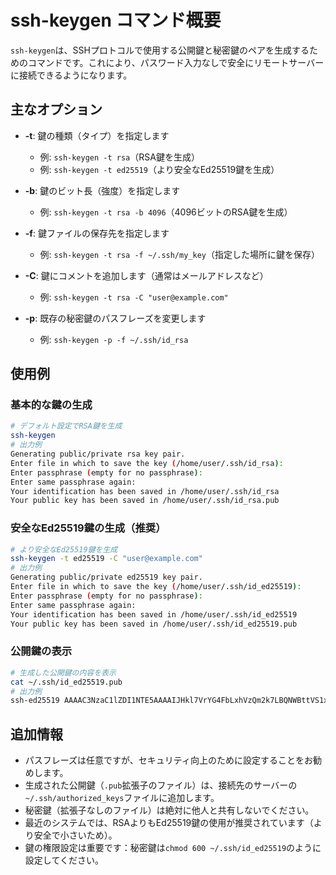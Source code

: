 # ssh-keygen コマンド概要

`ssh-keygen`は、SSHプロトコルで使用する公開鍵と秘密鍵のペアを生成するためのコマンドです。これにより、パスワード入力なしで安全にリモートサーバーに接続できるようになります。

## 主なオプション

- **-t**: 鍵の種類（タイプ）を指定します
  - 例: `ssh-keygen -t rsa`（RSA鍵を生成）
  - 例: `ssh-keygen -t ed25519`（より安全なEd25519鍵を生成）

- **-b**: 鍵のビット長（強度）を指定します
  - 例: `ssh-keygen -t rsa -b 4096`（4096ビットのRSA鍵を生成）

- **-f**: 鍵ファイルの保存先を指定します
  - 例: `ssh-keygen -t rsa -f ~/.ssh/my_key`（指定した場所に鍵を保存）

- **-C**: 鍵にコメントを追加します（通常はメールアドレスなど）
  - 例: `ssh-keygen -t rsa -C "user@example.com"`

- **-p**: 既存の秘密鍵のパスフレーズを変更します
  - 例: `ssh-keygen -p -f ~/.ssh/id_rsa`

## 使用例

### 基本的な鍵の生成
```bash
# デフォルト設定でRSA鍵を生成
ssh-keygen
# 出力例
Generating public/private rsa key pair.
Enter file in which to save the key (/home/user/.ssh/id_rsa): 
Enter passphrase (empty for no passphrase): 
Enter same passphrase again: 
Your identification has been saved in /home/user/.ssh/id_rsa
Your public key has been saved in /home/user/.ssh/id_rsa.pub
```

### 安全なEd25519鍵の生成（推奨）
```bash
# より安全なEd25519鍵を生成
ssh-keygen -t ed25519 -C "user@example.com"
# 出力例
Generating public/private ed25519 key pair.
Enter file in which to save the key (/home/user/.ssh/id_ed25519): 
Enter passphrase (empty for no passphrase): 
Enter same passphrase again: 
Your identification has been saved in /home/user/.ssh/id_ed25519
Your public key has been saved in /home/user/.ssh/id_ed25519.pub
```

### 公開鍵の表示
```bash
# 生成した公開鍵の内容を表示
cat ~/.ssh/id_ed25519.pub
# 出力例
ssh-ed25519 AAAAC3NzaC1lZDI1NTE5AAAAIJHkl7VrYG4FbLxhVzQm2k7LBQNWBttVS1xfVknvQZHt user@example.com
```

## 追加情報

- パスフレーズは任意ですが、セキュリティ向上のために設定することをお勧めします。
- 生成された公開鍵（`.pub`拡張子のファイル）は、接続先のサーバーの`~/.ssh/authorized_keys`ファイルに追加します。
- 秘密鍵（拡張子なしのファイル）は絶対に他人と共有しないでください。
- 最近のシステムでは、RSAよりもEd25519鍵の使用が推奨されています（より安全で小さいため）。
- 鍵の権限設定は重要です：秘密鍵は`chmod 600 ~/.ssh/id_ed25519`のように設定してください。